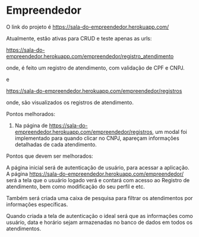 # Empreendedor

O link do projeto é https://sala-do-empreendedor.herokuapp.com/

Atualmente, estão ativas para CRUD e teste apenas as urls:

https://sala-do-empreendedor.herokuapp.com/empreendedor/registro_atendimento

onde, é feito um registro de atendimento, com validação de CPF e CNPJ.

e

https://sala-do-empreendedor.herokuapp.com/empreendedor/registros

onde, são visualizados os registros de atendimento.

Pontos melhorados:

1. Na página de https://sala-do-empreendedor.herokuapp.com/empreendedor/registros, um  modal foi implementado para quando clicar no CNPJ, apareçam informações detalhadas de cada atendimento.


Pontos que devem ser melhorados:

A página inicial será de autenticação de usuário, para acessar a aplicação.
A página https://sala-do-empreendedor.herokuapp.com/empreendedor/ será a tela que o usuário logado verá e contará com acesso ao Registro de atendimento, bem como modificação do seu perfil e etc.

Também será criada uma caixa de pesquisa para filtrar os atendimentos por informações específicas.

Quando criada a tela de autenticação o ideal será que as informações como usuário, data e horário sejam armazenadas no banco de dados em todos os atendimentos.
